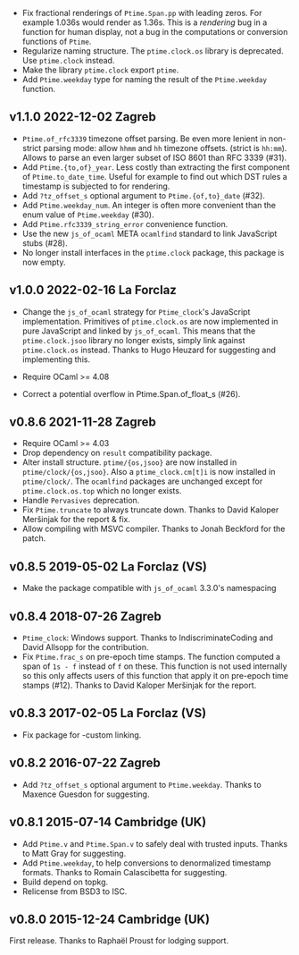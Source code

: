 
- Fix fractional renderings of `Ptime.Span.pp` with leading zeros. For
  example 1.036s would render as 1.36s. This is a *rendering* bug in a
  function for human display, not a bug in the computations or
  conversion functions of `Ptime`.
- Regularize naming structure. The `ptime.clock.os` library is deprecated. 
  Use `ptime.clock` instead.
- Make the library `ptime.clock` export `ptime`.
- Add `Ptime.weekday` type for naming the result of the  `Ptime.weekday`
  function.

v1.1.0 2022-12-02 Zagreb
------------------------

- `Ptime.of_rfc3339` timezone offset parsing. Be even more lenient 
   in non-strict parsing mode: allow `hhmm` and `hh` timezone offsets.
   (strict is `hh:mm`). Allows to parse an even larger subset of 
   ISO 8601 than RFC 3339 (#31).
- Add `Ptime.{to,of}_year`. Less costly than extracting the first 
  component of `Ptime.to_date_time`. Useful for example to find 
  out which DST rules a timestamp is subjected to for rendering.
- Add `?tz_offset_s` optional argument to `Ptime.{of,to}_date` (#32).
- Add `Ptime.weekday_num`. An integer is often more convenient
  than the enum value of `Ptime.weekday` (#30).
- Add `Ptime.rfc3339_string_error` convenience function.
- Use the new `js_of_ocaml` META `ocamlfind` standard to link 
  JavaScript stubs (#28).
- No longer install interfaces in the `ptime.clock` package,
  this package is now empty.

v1.0.0 2022-02-16 La Forclaz
----------------------------

* Change the `js_of_ocaml` strategy for `Ptime_clock`'s JavaScript
  implementation. Primitives of `ptime.clock.os` are now implemented
  in pure JavaScript and linked by `js_of_ocaml`. This means that the
  `ptime.clock.jsoo` library no longer exists, simply link against
  `ptime.clock.os` instead. Thanks to Hugo Heuzard for suggesting and
  implementing this.

* Require OCaml >= 4.08
* Correct a potential overflow in Ptime.Span.of_float_s (#26). 

v0.8.6 2021-11-28 Zagreb
------------------------

* Require OCaml >= 4.03
* Drop dependency on `result` compatibility package.
* Alter install structure. `ptime/{os,jsoo}` are now installed in
  `ptime/clock/{os,jsoo}`. Also a `ptime_clock.cm[t]i` is now
  installed in `ptime/clock/`. The `ocamlfind` packages are unchanged
  except for `ptime.clock.os.top` which no longer exists.
* Handle `Pervasives` deprecation.
* Fix `Ptime.truncate` to always truncate down. Thanks to David
  Kaloper Meršinjak for the report & fix.
* Allow compiling with MSVC compiler. Thanks to Jonah Beckford for the
  patch.

v0.8.5 2019-05-02 La Forclaz (VS)
---------------------------------

* Make the package compatible with `js_of_ocaml` 3.3.0's
  namespacing

v0.8.4 2018-07-26 Zagreb
------------------------

* `Ptime_clock`: Windows support. Thanks to IndiscriminateCoding
  and David Allsopp for the contribution.
* Fix `Ptime.frac_s` on pre-epoch time stamps. The function computed a
  span of `1s - f` instead of `f` on these.  This function is not used
  internally so this only affects users of this function that apply it
  on pre-epoch time stamps (#12). Thanks to David Kaloper Meršinjak
  for the report.

v0.8.3 2017-02-05 La Forclaz (VS)
---------------------------------

* Fix package for -custom linking.

v0.8.2 2016-07-22 Zagreb
------------------------

* Add `?tz_offset_s` optional argument to `Ptime.weekday`. Thanks
  to Maxence Guesdon for suggesting.

v0.8.1 2015-07-14 Cambridge (UK)
--------------------------------

* Add `Ptime.v` and `Ptime.Span.v` to safely deal with trusted
  inputs. Thanks to Matt Gray for suggesting.
* Add `Ptime.weekday`, to help conversions to denormalized
  timestamp formats. Thanks to Romain Calascibetta for suggesting.
* Build depend on topkg.
* Relicense from BSD3 to ISC.

v0.8.0 2015-12-24 Cambridge (UK)
--------------------------------

First release. Thanks to Raphaël Proust for lodging support.
